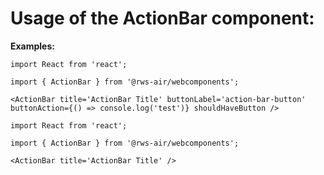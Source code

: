 # Usage of the ActionBar component:

**Examples:**

```tsx
import React from 'react';

import { ActionBar } from '@rws-air/webcomponents';

<ActionBar title='ActionBar Title' buttonLabel='action-bar-button' buttonAction={() => console.log('test')} shouldHaveButton />
```

```tsx
import React from 'react';

import { ActionBar } from '@rws-air/webcomponents';

<ActionBar title='ActionBar Title' />
```